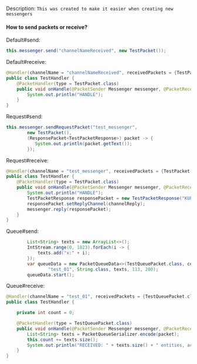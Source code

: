 Description:
```This was created to make it easier when creating new messengers```
#### How to send packets or receive?
Default#send:
```java
this.messenger.send("channelNameReceived", new TestPacket());
```
Default#receive:
```java
@Handler(channelName = "channelNameReceived", receivedPackets = {TestPacket.class}, async = true)
public class TestHandler {
    @PacketHandler(type = TestPacket.class)
    public void onHandle(@PacketSender Messenger messenger, @PacketReceived(callback = false) TestPacket packet){
        System.out.println("HANDLE");
    }
}
```
Request#send:
```java
this.messenger.sendRequestPacket("test_messenger",
        new TestPacket(),
        (ResponsePacket<TestPacketResponse>) packet -> {
           System.out.println(packet.getText());
        });
```
Request#receive:
```java
@Handler(channelName = "test_messenger", receivedPackets = {TestPacket.class}, async = true)
public class TestHandler {
    @PacketHandler(type = TestPacket.class)
    public void onHandle(@PacketSender Messenger messenger, @PacketReceived(callback = true) TestPacket packet, @PacketArgument(name = "channelReply") String channelReply){
        System.out.println("HANDLE");
        TestPacketResponse responsePacket = new TestPacketResponse("KUPA");
        responsePacket.setReplyChannel(channelReply);
        messenger.reply(responsePacket);
    }
}
```
Queue#send:
```java
        List<String> texts = new ArrayList<>();
        IntStream.range(0, 1823).forEach(i -> {
            texts.add("x:" + i);
        });
        var queueData = new PacketQueueData<>(TestQueuePacket.class, controller.getMessenger(),
                "test_01", String.class, texts, 113, 200);
        queueData.start();
```
Queue#receive:
```java
@Handler(channelName = "test_01", receivedPackets = {TestQueuePacket.class}, async = true)
public class TestHandler {

    private int count = 0;

    @PacketHandler(type = TestQueuePacket.class)
    public void onHandle(@PacketSender Messenger messenger, @PacketReceived(callback = false) TestQueuePacket packet) {
        List<String> texts = PacketQueueSerializer.encode(packet);
        this.count += texts.size();
        System.out.println("RECEIVED: " + texts.size() + " entities, actual: " + count);
    }
}
```

